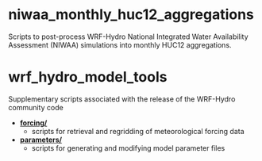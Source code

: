 # niwaa_monthly_huc12_aggregations
Scripts to post-process WRF-Hydro National Integrated Water Availability Assessment (NIWAA) simulations into monthly HUC12 aggregations.

# wrf_hydro_model_tools
Supplementary scripts associated with the release of the WRF-Hydro community code

+ **[forcing/](/https://github.com/NCAR/wrf_hydro_model_tools/tree/main/forcing)**
  + scripts for retrieval and regridding of meteorological forcing data
+ **[parameters/](/https://github.com/NCAR/wrf_hydro_model_tools/tree/main/parameters)**
  + scripts for generating and modifying model parameter files
